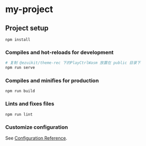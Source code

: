 # my-project

## Project setup
```
npm install
```

### Compiles and hot-reloads for development
```bash
# 复制 @ezuikit/theme-rec 下的PlayCtrlWasm 放置在 public 目录下
npm run serve
```

### Compiles and minifies for production
```
npm run build
```

### Lints and fixes files
```
npm run lint
```

### Customize configuration
See [Configuration Reference](https://cli.vuejs.org/config/).
